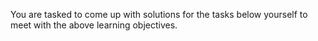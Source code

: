  You are tasked to come up with solutions for the tasks below yourself to meet with the above learning objectives.
